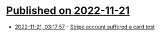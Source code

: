 # [Published on 2022-11-21](index.md)

* [2022-11-21, 03:17:57](https://news.ycombinator.com/item?id=33688298) - [Stripe account suffered a card test](https://news.ycombinator.com/item?id=33688298)
